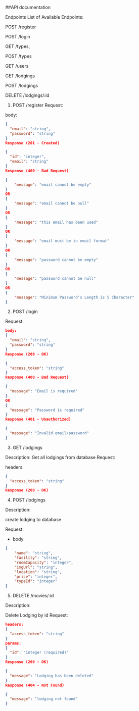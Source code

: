 ##API documentation

Endpoints
List of Available Endpoints:

POST /register

POST /login

GET /types, 

POST /types

GET /users

GET /lodgings

POST /lodgings

DELETE /lodgings/:id

1. POST /register
Request:

body:
```json
{
  "email": "string",
  "password": "string"
}
Response (201 - Created)

{
  "id": "integer",
  "email": "string"
}
Response (400 - Bad Request)

{
    "message": "email cannot be empty"
}
OR
{
    "message": "email cannot be null"
}
OR
{
    "message": "this email has been used"
}
OR
{
    "message": "email must be in email format"
}
OR
{
    "message": "password cannot be empty"
}
OR
{
    "message": "password cannot be null"
}
OR
{
    "message": "Minimum Password's Length is 5 Character"
}
```

2. POST /login

Request:

```json
body:
{
  "email": "string",
  "password": "string"
}
Response (200 - OK)

{
  "access_token": "string"
}
Response (400 - Bad Request)

{
  "message": "Email is required"
}
OR
{
  "message": "Password is required"
}
Response (401 - Unauthorized)

{
  "message": "Invalid email/password"
}
```

3. GET /lodgings

Description:
Get all lodgings from database
Request:

headers:
```json
{
  "access_token": "string"
}
Response (200 - OK)
```

4. POST /lodgings

Description:

create lodging to database

Request:
- body
```json
{
    "name": "string",
    "facility": "string",
    "roomCapacity": "integer",
    "imgUrl": "string",
    "location": "string",
    "price": "integer",
    "typeId": "integer"
}
```

5. DELETE /movies/:id

Description:

Delete Lodging by id
Request:
```json
headers:
{
  "access_token": "string"
}
params:
{
  "id": "integer (required)"
}
Response (200 - OK)

{
  "message": "Lodging has been deleted"
}
Response (404 - Not Found)

{
  "message": "lodging not found"
}
```


